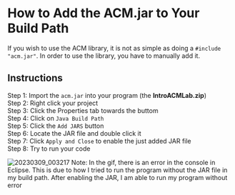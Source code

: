 # How to Add the ACM.jar to Your Build Path

If you wish to use the ACM library, it is not as simple as doing a `#include "acm.jar"`. 
In order to use the library, you have to manually add it.

## Instructions

Step 1: Import the `acm.jar` into your program (the **IntroACMLab.zip**) \
Step 2: Right click your project \
Step 3: Click the Properties tab towards the buttom \
Step 4: Click on `Java Build Path` \
Step 5: Click the `Add JARS` button \
Step 6: Locate the JAR file and double click it \
Step 7: Click `Apply and Close` to enable the just added JAR file \
Step 8: Try to run your code

![20230309_003217](https://user-images.githubusercontent.com/72991689/223967170-8119d305-4c50-4b69-856d-7e1578db9335.gif)
Note: In the gif, there is an error in the console in Eclipse. This is due to how 
I tried to run the program without the JAR file in my build path.
After enabling the JAR, I am able to run my program without error
